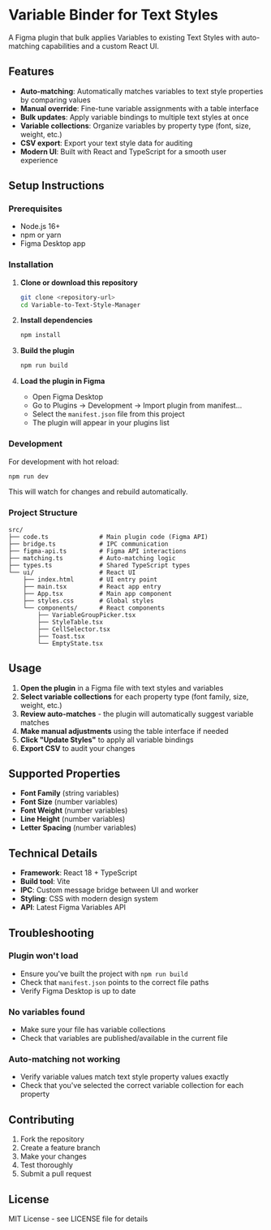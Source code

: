 # Variable Binder for Text Styles

A Figma plugin that bulk applies Variables to existing Text Styles with auto-matching capabilities and a custom React UI.

## Features

- **Auto-matching**: Automatically matches variables to text style properties by comparing values
- **Manual override**: Fine-tune variable assignments with a table interface
- **Bulk updates**: Apply variable bindings to multiple text styles at once
- **Variable collections**: Organize variables by property type (font, size, weight, etc.)
- **CSV export**: Export your text style data for auditing
- **Modern UI**: Built with React and TypeScript for a smooth user experience

## Setup Instructions

### Prerequisites

- Node.js 16+ 
- npm or yarn
- Figma Desktop app

### Installation

1. **Clone or download this repository**
   ```bash
   git clone <repository-url>
   cd Variable-to-Text-Style-Manager
   ```

2. **Install dependencies**
   ```bash
   npm install
   ```

3. **Build the plugin**
   ```bash
   npm run build
   ```

4. **Load the plugin in Figma**
   - Open Figma Desktop
   - Go to Plugins → Development → Import plugin from manifest...
   - Select the `manifest.json` file from this project
   - The plugin will appear in your plugins list

### Development

For development with hot reload:

```bash
npm run dev
```

This will watch for changes and rebuild automatically.

### Project Structure

```
src/
├── code.ts              # Main plugin code (Figma API)
├── bridge.ts            # IPC communication
├── figma-api.ts         # Figma API interactions
├── matching.ts          # Auto-matching logic
├── types.ts             # Shared TypeScript types
└── ui/                  # React UI
    ├── index.html       # UI entry point
    ├── main.tsx         # React app entry
    ├── App.tsx          # Main app component
    ├── styles.css       # Global styles
    └── components/      # React components
        ├── VariableGroupPicker.tsx
        ├── StyleTable.tsx
        ├── CellSelector.tsx
        ├── Toast.tsx
        └── EmptyState.tsx
```

## Usage

1. **Open the plugin** in a Figma file with text styles and variables
2. **Select variable collections** for each property type (font family, size, weight, etc.)
3. **Review auto-matches** - the plugin will automatically suggest variable matches
4. **Make manual adjustments** using the table interface if needed
5. **Click "Update Styles"** to apply all variable bindings
6. **Export CSV** to audit your changes

## Supported Properties

- **Font Family** (string variables)
- **Font Size** (number variables) 
- **Font Weight** (number variables)
- **Line Height** (number variables)
- **Letter Spacing** (number variables)

## Technical Details

- **Framework**: React 18 + TypeScript
- **Build tool**: Vite
- **IPC**: Custom message bridge between UI and worker
- **Styling**: CSS with modern design system
- **API**: Latest Figma Variables API

## Troubleshooting

### Plugin won't load
- Ensure you've built the project with `npm run build`
- Check that `manifest.json` points to the correct file paths
- Verify Figma Desktop is up to date

### No variables found
- Make sure your file has variable collections
- Check that variables are published/available in the current file

### Auto-matching not working
- Verify variable values match text style property values exactly
- Check that you've selected the correct variable collection for each property

## Contributing

1. Fork the repository
2. Create a feature branch
3. Make your changes
4. Test thoroughly
5. Submit a pull request

## License

MIT License - see LICENSE file for details